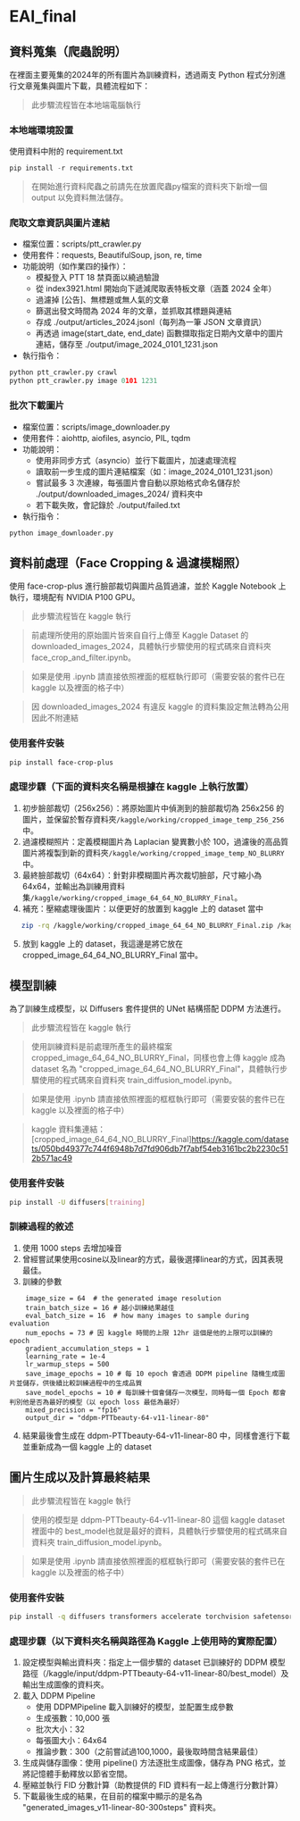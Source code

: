 # EAI_final

## 資料蒐集（爬蟲說明）
在裡面主要蒐集的2024年的所有圖片為訓練資料，透過兩支 Python 程式分別進行文章蒐集與圖片下載，具體流程如下：
> 此步驟流程皆在本地端電腦執行

### 本地端環境設置
使用資料中附的 requirement.txt
```python
pip install -r requirements.txt
```
> 在開始進行資料爬蟲之前請先在放置爬蟲py檔案的資料夾下新增一個 output 以免資料無法儲存。

### 爬取文章資訊與圖片連結
- 檔案位置：scripts/ptt_crawler.py
- 使用套件：requests, BeautifulSoup, json, re, time
- 功能說明（如作業四的操作）：
  - 模擬登入 PTT 18 禁頁面以繞過驗證
  - 從 index3921.html 開始向下遞減爬取表特板文章（涵蓋 2024 全年）
  - 過濾掉 [公告]、無標題或無人氣的文章
  - 篩選出發文時間為 2024 年的文章，並抓取其標題與連結
  - 存成 ./output/articles_2024.jsonl（每列為一筆 JSON 文章資訊）
  - 再透過 image(start_date, end_date) 函數擷取指定日期內文章中的圖片連結，儲存至 ./output/image_2024_0101_1231.json
- 執行指令：
```python
python ptt_crawler.py crawl
python ptt_crawler.py image 0101 1231
```
### 批次下載圖片
- 檔案位置：scripts/image_downloader.py
- 使用套件：aiohttp, aiofiles, asyncio, PIL, tqdm
- 功能說明：
  - 使用非同步方式（asyncio）並行下載圖片，加速處理流程
  - 讀取前一步生成的圖片連結檔案（如：image_2024_0101_1231.json）
  - 嘗試最多 3 次連線，每張圖片會自動以原始格式命名儲存於 ./output/downloaded_images_2024/ 資料夾中
  - 若下載失敗，會記錄於 ./output/failed.txt
- 執行指令：
```python
python image_downloader.py
```

## 資料前處理（Face Cropping & 過濾模糊照）
使用 face-crop-plus 進行臉部裁切與圖片品質過濾，並於 Kaggle Notebook 上執行，環境配有 NVIDIA P100 GPU。

> 此步驟流程皆在 kaggle 執行

> 前處理所使用的原始圖片皆來自自行上傳至 Kaggle Dataset 的 downloaded_images_2024，具體執行步驟使用的程式碼來自資料夾 face_crop_and_filter.ipynb。

> 如果是使用 .ipynb 請直接依照裡面的框框執行即可（需要安裝的套件已在 kaggle 以及裡面的格子中）

> 因 downloaded_images_2024 有違反 kaggle 的資料集設定無法轉為公用因此不附連結

### 使用套件安裝
```bash
pip install face-crop-plus
```
### 處理步驟（下面的資料夾名稱是根據在 kaggle 上執行放置）
1. 初步臉部裁切（256x256）：將原始圖片中偵測到的臉部裁切為 256x256 的圖片，並保留於暫存資料夾`/kaggle/working/cropped_image_temp_256_256`中。
2. 過濾模糊照片：定義模糊圖片為 Laplacian 變異數小於 100，過濾後的高品質圖片將複製到新的資料夾`/kaggle/working/cropped_image_temp_NO_BLURRY`中。
3. 最終臉部裁切（64x64）：針對非模糊圖片再次裁切臉部，尺寸縮小為 64x64，並輸出為訓練用資料集`/kaggle/working/cropped_image_64_64_NO_BLURRY_Final`。
4. 補充：壓縮處理後圖片：以便更好的放置到 kaggle 上的 dataset 當中
```bash
   zip -rq /kaggle/working/cropped_image_64_64_NO_BLURRY_Final.zip /kaggle/working/cropped_image_64_64_NO_BLURRY_Final
```
5. 放到 kaggle 上的 dataset，我這邊是將它放在 cropped_image_64_64_NO_BLURRY_Final 當中。

## 模型訓練
為了訓練生成模型，以 Diffusers 套件提供的 UNet 結構搭配 DDPM 方法進行。

> 此步驟流程皆在 kaggle 執行

> 使用訓練資料是前處理所產生的最終檔案 cropped_image_64_64_NO_BLURRY_Final，同樣也會上傳 kaggle 成為 dataset 名為 "cropped_image_64_64_NO_BLURRY_Final"，具體執行步驟使用的程式碼來自資料夾 train_diffusion_model.ipynb。

> 如果是使用 .ipynb 請直接依照裡面的框框執行即可（需要安裝的套件已在 kaggle 以及裡面的格子中）

> kaggle 資料集連結：[cropped_image_64_64_NO_BLURRY_Final]https://kaggle.com/datasets/050bd49377c744f6948b7d7fd906db7f7abf54eb3161bc2b2230c512b571ac49

### 使用套件安裝
```bash
pip install -U diffusers[training]
```
### 訓練過程的敘述
1. 使用 1000 steps 去增加噪音
2. 曾經嘗試果使用cosine以及linear的方式，最後選擇linear的方式，因其表現最佳。
3. 訓練的參數
```
    image_size = 64  # the generated image resolution
    train_batch_size = 16 # 越小訓練結果越佳
    eval_batch_size = 16  # how many images to sample during evaluation
    num_epochs = 73 # 因 kaggle 時間的上限 12hr 這個是他的上限可以訓練的 epoch
    gradient_accumulation_steps = 1
    learning_rate = 1e-4
    lr_warmup_steps = 500
    save_image_epochs = 10 # 每 10 epoch 會透過 DDPM pipeline 隨機生成圖片並儲存，供後續比較訓練過程中的生成品質
    save_model_epochs = 10 # 每訓練十個會儲存一次模型，同時每一個 Epoch 都會判別他是否為最好的模型（以 epoch loss 最低為最好）
    mixed_precision = "fp16"
    output_dir = "ddpm-PTTbeauty-64-v11-linear-80"
```
4. 結果最後會生成在 ddpm-PTTbeauty-64-v11-linear-80 中，同樣會進行下載並重新成為一個 kaggle 上的 dataset

## 圖片生成以及計算最終結果

> 此步驟流程皆在 kaggle 執行

> 使用的模型是 ddpm-PTTbeauty-64-v11-linear-80 這個 kaggle dataset 裡面中的 best_model也就是最好的資料，具體執行步驟使用的程式碼來自資料夾 train_diffusion_model.ipynb。 

> 如果是使用 .ipynb 請直接依照裡面的框框執行即可（需要安裝的套件已在 kaggle 以及裡面的格子中）

### 使用套件安裝
```bash
pip install -q diffusers transformers accelerate torchvision safetensors
```
### 處理步驟（以下資料夾名稱與路徑為 Kaggle 上使用時的實際配置）
1. 設定模型與輸出資料夾：指定上一個步驟的 dataset 已訓練好的 DDPM 模型路徑（/kaggle/input/ddpm-PTTbeauty-64-v11-linear-80/best_model）及輸出生成圖像的資料夾。
2. 載入 DDPM Pipeline
   - 使用 DDPMPipeline 載入訓練好的模型，並配置生成參數
   - 生成張數：10,000 張
   - 批次大小：32
   - 每張圖大小：64x64
   - 推論步數：300（之前嘗試過100,1000，最後取時間含結果最佳）
3. 生成與儲存圖像：使用 pipeline() 方法逐批生成圖像，儲存為 PNG 格式，並將記憶體手動釋放以節省空間。
4. 壓縮並執行 FID 分數計算（助教提供的 FID 資料有一起上傳進行分數計算）
5. 下載最後生成的結果，在目前的檔案中顯示的是名為 "generated_images_v11-linear-80-300steps" 資料夾。

